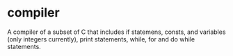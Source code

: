 # compiler
A compiler of a subset of C that includes if statemens, consts, and variables (only integers currently), print statements, while, for and do while statements.
